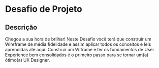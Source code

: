 # Desafio de Projeto

## Descrição
Chegou a sua hora de brilhar! Neste Desafio você terá que construir um Wireframe de média fidelidade e assim aplicar todos os conceitos e leis aprendidas até aqui. 
Construir um Wiframe e ter os fundamentos de User Experience bem consolidados é o primeiro passo para se tornar um(a) ótimo(a) UX Designer.

